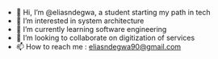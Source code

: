 - 👋 Hi, I’m @eliasndegwa, a student starting my path in tech
- 👀 I’m interested in system architecture
- 🌱 I’m currently learning software engineering
- 💞️ I’m looking to collaborate on digitization of services
- 📫 How to reach me : eliasndegwa90@gmail.com

<!---
eliasndegwa/eliasndegwa is a ✨ special ✨ repository because its `README.md` (this file) appears on your GitHub profile.
You can click the Preview link to take a look at your changes.
--->
